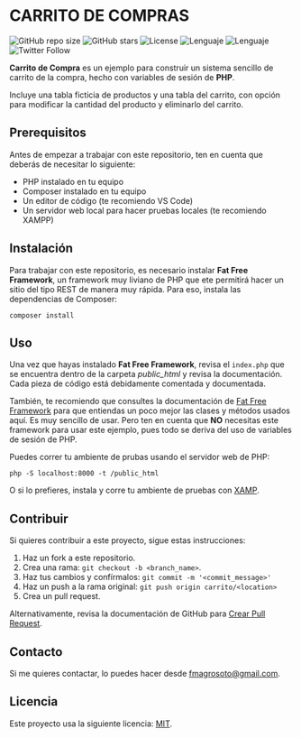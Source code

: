 # CARRITO DE COMPRAS

![GitHub repo size](https://img.shields.io/github/repo-size/fmagrosoto/carrito)
![GitHub stars](https://img.shields.io/github/stars/fmagrosoto/carrito?style=social)
![License](https://img.shields.io/badge/LICENSE-MIT-green)
![Lenguaje](https://img.shields.io/badge/PHP-True-blue)
![Lenguaje](https://img.shields.io/badge/Composer-True-blue)
![Twitter Follow](https://img.shields.io/twitter/follow/fmagrosoto?style=social)

**Carrito de Compra** es un ejemplo para construir un sistema
sencillo de carrito de la compra, hecho con variables de sesión de **PHP**.

Incluye una tabla ficticia de productos y una tabla del carrito, con
opción para modificar la cantidad del producto y eliminarlo del carrito.

## Prerequisitos

Antes de empezar a trabajar con este repositorio, ten en cuenta que
deberás de necesitar lo siguiente:

* PHP instalado en tu equipo
* Composer instalado en tu equipo
* Un editor de código (te recomiendo VS Code)
* Un servidor web local para hacer pruebas locales (te recomiendo XAMPP)

## Instalación

Para trabajar con este repositorio, es necesario instalar **Fat Free Framework**, un framework muy liviano de PHP que ete permitirá hacer un
sitio del tipo REST de manera muy rápida. Para eso, instala las dependencias de Composer:

```composer install```

## Uso

Una vez que hayas instalado **Fat Free Framework**, revisa el ```index.php```
que se encuentra dentro de la carpeta *public_html* y revisa la documentación. Cada pieza de código está debidamente comentada y documentada.

También, te recomiendo que consultes la documentación de [Fat Free Framework](https://fatfreeframework.com/3.6/home) para que entiendas un poco mejor las clases y métodos usados aquí. Es muy sencillo de usar. Pero ten en cuenta que **NO** necesitas este framework para usar este ejemplo, pues todo se deriva del uso de variables de sesión de PHP.

Puedes correr tu ambiente de prubas usando el servidor web de PHP:

```php -S localhost:8000 -t /public_html```

O si lo prefieres, instala y corre tu ambiente de pruebas con [XAMP](https://www.apachefriends.org/es/index.html).

## Contribuir

Si quieres contribuir a este proyecto, sigue estas instrucciones:

1. Haz un fork a este repositorio.
2. Crea una rama: `git checkout -b <branch_name>`.
3. Haz tus cambios y confírmalos: `git commit -m '<commit_message>'`
4. Haz  un push a la rama original: `git push origin carrito/<location>`
5. Crea un pull request.

Alternativamente, revisa la documentación de GitHub para [Crear Pull Request](https://help.github.com/en/github/collaborating-with-issues-and-pull-requests/creating-a-pull-request).

## Contacto

Si me quieres contactar, lo puedes hacer desde <fmagrosoto@gmail.com>.

## Licencia

Este proyecto usa la siguiente licencia: [MIT](LICENSE).
